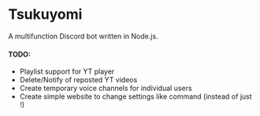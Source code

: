 # Tsukuyomi
A multifunction Discord bot written in Node.js.

#### TODO:
- Playlist support for YT player
- Delete/Notify of reposted YT videos
- Create temporary voice channels for individual users
- Create simple website to change settings like command (instead of just !)